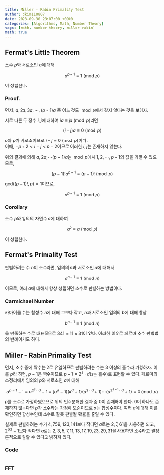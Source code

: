 ```yaml
---
title: Miller - Rabin Primality Test
author: dkim110807
date: 2023-09-30 23:07:00 +0900
categories: [Algorithms, Math, Number Theory]
tags: [math, number theory, miller rabin]
math: true
---
```


## Fermat's Little Theorem

소수 $p$와 서로소인 $a$에 대해

$$ a^{p-1} \equiv 1 \pmod{p} $$

이 성립한다. <br>

### Proof.
먼저, $a, 2a, 3a, \cdots, \left(p-1\right)a$ 중 어느 것도 $\bmod p$에서 같지 않다는 것을 보이자.

서로 다른 두 정수 $i, j$에 대하여 $ia \equiv ja \pmod{p}$라면

$$ \left(i - j\right)a \equiv 0 \pmod{p} $$

$a$와 $p$가 서로소이므로 $i - j \equiv 0 \pmod{p}$이다. <br>
이때, $-p + 2 < i - j < p - 2$이므로 이러한 $i, j$는 존재하지 않는다.

위의 결과에 의해 $a, 2a, \cdots \left(p-1\right)a$는 $\bmod p$에서 $1, 2, \cdots, p - 1$의 값을 가질 수 있으므로,

$$ \left(p - 1\right)! a ^ {p - 1} \equiv \left(p - 1\right)! \pmod{p} $$

$\text{gcd}\left(\left(p - 1\right)!, p\right) = 1$이므로, 

$$ a ^ {p - 1} \equiv 1 \pmod{p} $$

### Corollary
소수 $p$와 임의의 자연수 $a$에 대하여

$$ a ^ {p} \equiv a \pmod{p} $$

이 성립한다.

## Fermat's Primality Test
판별하려는 수 $n$이 소수라면, 임의의 $n$과 서로소인 $a$에 대해서

$$ a ^ {n - 1} \equiv 1 \pmod{n} $$

이므로, 여러 $a$에 대해서 항상 성립하면 소수로 판별하는 방법이다.

### Carmichael Number
카마이클 수는 합성수 $n$에 대해 그보다 작고, $n$과 서로소인 임의의 $b$에 대해 항상 

$$b ^ {n - 1} \equiv 1 \pmod{n}$$

을 만족하는 수로 대표적으로 $341 = 11 \times 31$이 있다. 이러한 이유로 페르마 소수 판별법의 반례이기도 하다.

## Miller - Rabin Primality Test
먼저, 소수 중에 짝수는 $2$로 유일하므로 판별하려는 수는 $3$ 이상의 홀수라 가정하자. 이를 $p$라 하면, $p-1$은 짝수이므로 $p-1=2^{s}\cdot d$($s$는 홀수)로 표현할 수 있다. 페르마의 소정리에서 임의의 $p$와 서로소인 $a$에 대해

$$ a^{p-1} - 1 \equiv a^{2^{s} \cdot d} - 1 \equiv \left( a ^ {d} - 1 \right) \left(a^{d} + 1\right) \left(a^{2 \cdot d}+1\right) \cdots \left(a^{2^{s-1} \cdot d}+1\right) \equiv 0 \pmod{p} $$

$p$를 소수로 가정하였으므로 위의 인수분해한 결과 중 $0$이 존재해야 한다. $0$이 하나도 존재하지 않는다면 $p$가 소수라는 가정에 모순이므로 $p$는 합성수이다. 여러 $a$에 대해 이를 확인하면 합성수인데 소수로 잘못 판별될 확률을 줄일 수 있다.

실제로 판별하려는 수가 $4,759,123,141$보다 작다면 $a$로는 $2, 7, 61$을 사용하면 되고, $2^{63}-1$보다 작다면 $a$로는 $2, 3, 5, 7, 11, 13, 17, 19, 23, 29, 31$을 사용하면 소수라고 결정론적으로 말할 수 있다고 밝혀져 있다.

### Code

```cpp

```

### FFT
